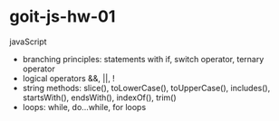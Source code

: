 # goit-js-hw-01
javaScript
- branching principles: statements with if, switch operator, ternary operator
- logical operators &&, ||, !
- string methods: slice(), toLowerCase(), toUpperCase(), includes(), startsWith(), endsWith(), indexOf(), trim()
- loops: while, do…while, for loops
